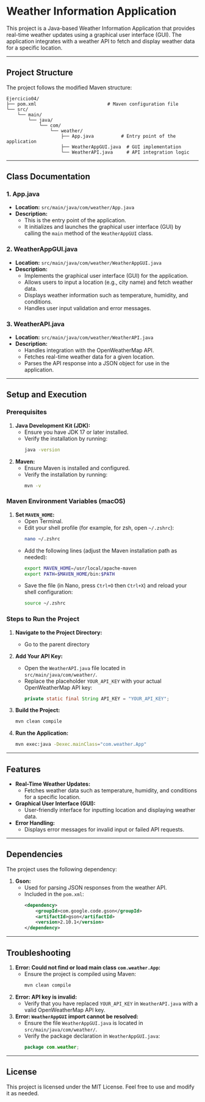 # Weather Information Application

This project is a Java-based Weather Information Application that provides real-time weather updates using a graphical user interface (GUI). The application integrates with a weather API to fetch and display weather data for a specific location.

---

## **Project Structure**

The project follows the modified Maven structure:

```
Ejercicio04/
├── pom.xml                          # Maven configuration file
└── src/
    └── main/
        └── java/
            └── com/
                └── weather/
                    ├── App.java          # Entry point of the application
                    ├── WeatherAppGUI.java  # GUI implementation
                    └── WeatherAPI.java     # API integration logic
```

---

## **Class Documentation**

### **1. App.java**
- **Location:** `src/main/java/com/weather/App.java`
- **Description:** 
  - This is the entry point of the application.
  - It initializes and launches the graphical user interface (GUI) by calling the `main` method of the `WeatherAppGUI` class.

### **2. WeatherAppGUI.java**
- **Location:** `src/main/java/com/weather/WeatherAppGUI.java`
- **Description:** 
  - Implements the graphical user interface (GUI) for the application.
  - Allows users to input a location (e.g., city name) and fetch weather data.
  - Displays weather information such as temperature, humidity, and conditions.
  - Handles user input validation and error messages.

### **3. WeatherAPI.java**
- **Location:** `src/main/java/com/weather/WeatherAPI.java`
- **Description:** 
  - Handles integration with the OpenWeatherMap API.
  - Fetches real-time weather data for a given location.
  - Parses the API response into a JSON object for use in the application.

---

## **Setup and Execution**

### **Prerequisites**
1. **Java Development Kit (JDK):**
   - Ensure you have JDK 17 or later installed.
   - Verify the installation by running:
     ```sh
     java -version
     ```
2. **Maven:**
   - Ensure Maven is installed and configured.
   - Verify the installation by running:
     ```sh
     mvn -v
     ```

### **Maven Environment Variables (macOS)**
1. **Set `MAVEN_HOME`:**
   - Open Terminal.
   - Edit your shell profile (for example, for zsh, open `~/.zshrc`):
     ```sh
     nano ~/.zshrc
     ```
   - Add the following lines (adjust the Maven installation path as needed):
     ```sh
     export MAVEN_HOME=/usr/local/apache-maven
     export PATH=$MAVEN_HOME/bin:$PATH
     ```
   - Save the file (in Nano, press `Ctrl+O` then `Ctrl+X`) and reload your shell configuration:
     ```sh
     source ~/.zshrc
     ```

### **Steps to Run the Project**
1. **Navigate to the Project Directory:**
   - Go to the parent directory
2. **Add Your API Key:**
   - Open the `WeatherAPI.java` file located in `src/main/java/com/weather/`.
   - Replace the placeholder `YOUR_API_KEY` with your actual OpenWeatherMap API key:
     ```java
     private static final String API_KEY = "YOUR_API_KEY";
     ```

3. **Build the Project:**
   ```sh
   mvn clean compile
   ```

4. **Run the Application:**
   ```sh
   mvn exec:java -Dexec.mainClass="com.weather.App"
   ```

---

## **Features**
- **Real-Time Weather Updates:**
  - Fetches weather data such as temperature, humidity, and conditions for a specific location.
- **Graphical User Interface (GUI):**
  - User-friendly interface for inputting location and displaying weather data.
- **Error Handling:**
  - Displays error messages for invalid input or failed API requests.

---

## **Dependencies**
The project uses the following dependency:
1. **Gson:**
   - Used for parsing JSON responses from the weather API.
   - Included in the `pom.xml`:
     ```xml
     <dependency>
         <groupId>com.google.code.gson</groupId>
         <artifactId>gson</artifactId>
         <version>2.10.1</version>
     </dependency>
     ```

---

## **Troubleshooting**
1. **Error: Could not find or load main class `com.weather.App`:**
   - Ensure the project is compiled using Maven:
     ```sh
     mvn clean compile
     ```
2. **Error: API key is invalid:**
   - Verify that you have replaced `YOUR_API_KEY` in `WeatherAPI.java` with a valid OpenWeatherMap API key.
3. **Error: `WeatherAppGUI` import cannot be resolved:**
   - Ensure the file `WeatherAppGUI.java` is located in `src/main/java/com/weather/`.
   - Verify the package declaration in `WeatherAppGUI.java`:
     ```java
     package com.weather;
     ```

---

## **License**
This project is licensed under the MIT License. Feel free to use and modify it as needed.